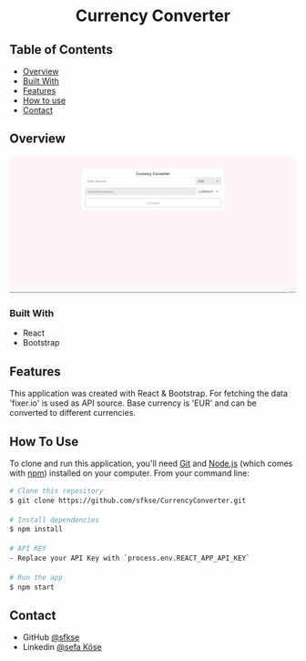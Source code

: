 <h1 align="center">Currency Converter</h1>

## Table of Contents

- [Overview](#overview)
- [Built With](#built-with)
- [Features](#features)
- [How to use](#how-to-use)
- [Contact](#contact)

## Overview

![screenshot](currency-converter.gif)

### Built With

- React
- Bootstrap

## Features

This application was created with React & Bootstrap. For fetching the data 'fixer.io' is used as API source. Base currency is 'EUR' and can be converted to different currencies.

## How To Use

To clone and run this application, you'll need [Git](https://git-scm.com) and [Node.js](https://nodejs.org/en/download/) (which comes with [npm](http://npmjs.com)) installed on your computer. From your command line:

```bash
# Clone this repository
$ git clone https://github.com/sfkse/CurrencyConverter.git

# Install dependencies
$ npm install

# API KEY
- Replace your API Key with `process.env.REACT_APP_API_KEY`

# Run the app
$ npm start

```

## Contact

- GitHub [@sfkse](https://github.com/sfkse)
- Linkedin [@sefa Köse](https://www.linkedin.com/in/sefa-köse/)
